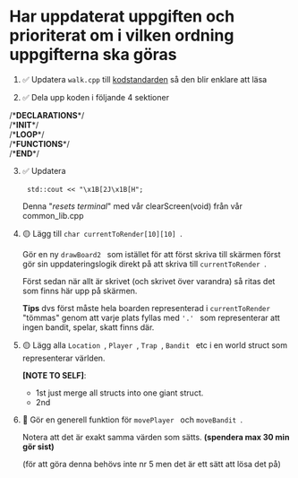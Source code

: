 # Har uppdaterat uppgiften och prioriterat om i vilken ordning uppgifterna ska göras

1. ✅ Updatera ```walk.cpp``` till [kodstandarden](https://barrgroup.com/embedded-systems/books/embedded-c-coding-standard) så den blir enklare att läsa

2. ✅ Dela upp koden i följande 4 sektioner

 /\***DECLARATIONS**\*/ <br>
 /\***INIT**\*/ <br>
 /\***LOOP**\*/ <br>
 /\***FUNCTIONS**\*/ <br>
 /\***END**\*/<br>

3. ✅ Updatera<p>
  ```std::cout << "\x1B[2J\x1B[H";```<p> 
Denna "*resets terminal*" med vår clearScreen(void) från vår common_lib.cpp

4. 🟡 Lägg till  ```char currentToRender[10][10] ```. 

	Gör en ny  ```drawBoard2 ``` som istället för att först skriva till skärmen först gör sin uppdateringslogik direkt på att skriva till  ```currentToRender ```.

	Först sedan när allt är skrivet (och skrivet över varandra) så ritas det som finns här upp på skärmen. 
	
	**Tips** dvs först måste hela boarden representerad i  ```currentToRender ``` "tömmas" genom att varje plats fyllas med  ```'.' ``` som representerar att ingen bandit, spelar, skatt finns där.

5. 🟡 Lägg alla  ```Location ```,  ```Player ```,  ```Trap ```,  ```Bandit ``` etc i en world struct som representerar världen.

	**[NOTE TO SELF]**: 
	- 1st just merge all structs into one giant struct.
	- 2nd 

6. 🔴 Gör en generell funktion för  ```movePlayer ``` och  ```moveBandit ```. 

	Notera att det är exakt samma värden som sätts. **(spendera max 30 min gör sist)**
	
	(för att göra denna behövs inte nr 5 men det är ett sätt att lösa det på)
